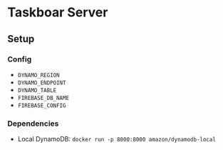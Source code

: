 # Taskboar Server

## Setup

### Config
- `DYNAMO_REGION`
- `DYNAMO_ENDPOINT`
- `DYNAMO_TABLE`
- `FIREBASE_DB_NAME`
- `FIREBASE_CONFIG`

### Dependencies
- Local DynamoDB: `docker run -p 8000:8000 amazon/dynamodb-local`
